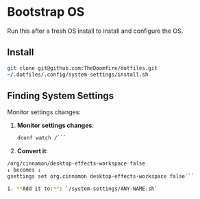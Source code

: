 # Bootstrap OS

Run this after a fresh OS install to install and configure the OS.

## Install
```bash
git clone git@github.com:TheDoomfire/dotfiles.git
~/.dotfiles/.config/system-settings/install.sh
```

## Finding System Settings

Monitor settings changes:

1. **Monitor settings changes**:
   ```bash
   dconf watch /```
1. **Convert it**:
```bash
/org/cinnamon/desktop-effects-workspace false  
↓ becomes ↓  
gsettings set org.cinnamon desktop-effects-workspace false```

1. **Add it to:**: `/system-settings/ANY-NAME.sh`
